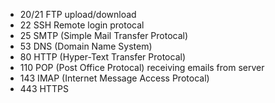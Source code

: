 - 20/21 FTP upload/download
- 22 SSH Remote login protocal
- 25 SMTP (Simple Mail Transfer Protocal)
- 53 DNS (Domain Name System)
- 80 HTTP (Hyper-Text Transfer Protocal)
- 110 POP (Post Office Protocal) receiving emails from server
- 143 IMAP (Internet Message Access Protocal)
- 443 HTTPS
